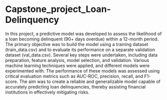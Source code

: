 # Capstone_project_Loan-Delinquency
In this project, a predictive model was developed to assess the likelihood of a loan becoming delinquent (90+ days overdue) within a 12-month period. The primary objective was to build the model using a training dataset (train_data.csv) and to evaluate its performance on a separate validation dataset (val_data.csv). Several key steps were undertaken, including data preparation, feature analysis, model selection, and validation. Various machine learning techniques were applied, and different models were experimented with. The performance of these models was assessed using critical evaluation metrics such as AUC-ROC, precision, recall, and F1-score. The aim was to create a reliable and generalizable model capable of accurately predicting loan delinquencies, thereby assisting financial institutions in effectively mitigating risks.
